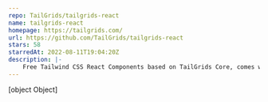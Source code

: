 ```yaml
---
repo: TailGrids/tailgrids-react
name: tailgrids-react
homepage: https://tailgrids.com/
url: https://github.com/TailGrids/tailgrids-react
stars: 58
starredAt: 2022-08-11T19:04:20Z
description: |-
    Free Tailwind CSS React Components based on TailGrids Core, comes with all essential UI components and elements you need to kickstart Tailwind + React web projects
---
```


[object Object]
